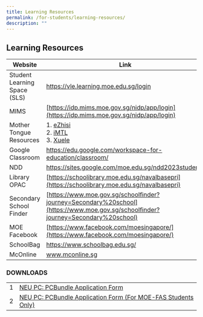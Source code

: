 ```yaml
---
title: Learning Resources
permalink: /for-students/learning-resources/
description: ""
---
```

## Learning Resources

| Website | Link |
|-----------------------------|---------------------------------------|
| Student Learning Space (SLS) | https://vle.learning.moe.edu.sg/login |
|  MIMS             |    [https://idp.mims.moe.gov.sg/nidp/app/login](https://idp.mims.moe.gov.sg/nidp/app/login)          |
|  Mother Tongue Resources    | 1. [eZhisi](https://www.ezhishi.net/Contents/) <br>2. [iMTL](https://imtl.moe.edu.sg/cos/o.x?c=/ca7_imtl/user&amp;func=login) <br> 3. [Xuele](https://www.mtl.moe.edu.sg/xuele/MOE_web/main.html)     |
| Google Classroom     |  https://edu.google.com/workspace-for-education/classroom/ 
| NDD                            |   https://sites.google.com/moe.edu.sg/ndd2023students      |
| Library OPAC              |  [https://schoolibrary.moe.edu.sg/navalbasepri](https://schoolibrary.moe.edu.sg/navalbasepri)                                                             |
| Secondary School Finder    |  [https://www.moe.gov.sg/schoolfinder?journey=Secondary%20school](https://www.moe.gov.sg/schoolfinder?journey=Secondary%20school)                                  | 
|  MOE Facebook                       | [https://www.facebook.com/moesingapore/](https://www.facebook.com/moesingapore/)            |
|  SchoolBag                  |  https://www.schoolbag.edu.sg/        |
|  McOnline                    |  www.mconline.sg                               |

### DOWNLOADS

|   |                                                                 |
|---|-----------------------------------------------------------------|
| 1 | [NEU PC:  PCBundle Application Form](/files/PCBundle%20Application%20Form%20v12_2%2023%20Apr%202020%20%20final.pdf)                              |
| 2 | [NEU PC:  PCBundle Application Form (For MOE-FAS Students Only)](files/Application%20Form%20for%20MOESPED%20FAS%20v5_2%2023%20April%202020%20%20final.pdf)  |